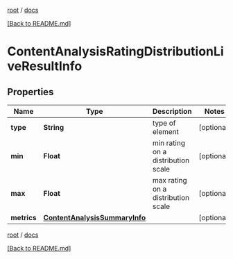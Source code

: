 [root](./../ "root") / [docs](./ "docs")

[[Back to README.md]](./../README.md "[Back to README.md]")

# ContentAnalysisRatingDistributionLiveResultInfo

## Properties

| Name | Type | Description | Notes |
|------------ | ------------- | ------------- | -------------|
|**type** | **String** | type of element |  [optional] |
|**min** | **Float** | min rating on a distribution scale |  [optional] |
|**max** | **Float** | max rating on a distribution scale |  [optional] |
|**metrics** | [**ContentAnalysisSummaryInfo**](ContentAnalysisSummaryInfo.md) |  |  [optional] |

[root](./../ "root") / [docs](./ "docs")

[[Back to README.md]](./../README.md "[Back to README.md]")